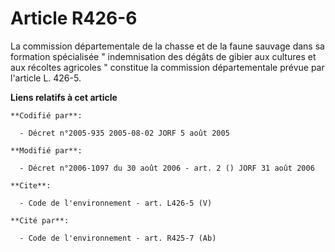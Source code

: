# Article R426-6

La commission départementale de la chasse et de la faune sauvage dans sa formation spécialisée " indemnisation des dégâts de
gibier aux cultures et aux récoltes agricoles " constitue la commission départementale prévue par l'article L. 426-5.

**Liens relatifs à cet article**

	**Codifié par**:

	  - Décret n°2005-935 2005-08-02 JORF 5 août 2005

	**Modifié par**:

	  - Décret n°2006-1097 du 30 août 2006 - art. 2 () JORF 31 août 2006

	**Cite**:

	  - Code de l'environnement - art. L426-5 (V)

	**Cité par**:

	  - Code de l'environnement - art. R425-7 (Ab)
